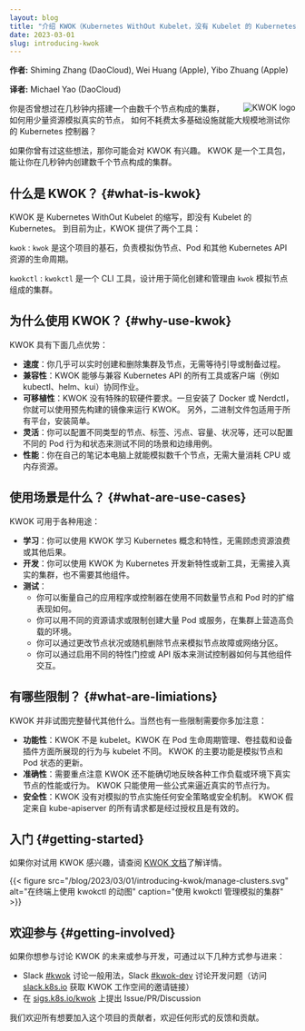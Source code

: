 ```yaml
---
layout: blog
title: "介绍 KWOK（Kubernetes WithOut Kubelet，没有 Kubelet 的 Kubernetes）"
date: 2023-03-01
slug: introducing-kwok
---
```


**作者:** Shiming Zhang (DaoCloud), Wei Huang (Apple), Yibo Zhuang (Apple)

**译者:** Michael Yao (DaoCloud)

<img style="float: right; display: inline-block; margin-left: 2em; max-width: 15em;" src="/blog/2023/03/01/introducing-kwok/kwok.svg" alt="KWOK logo" />

你是否曾想过在几秒钟内搭建一个由数千个节点构成的集群，如何用少量资源模拟真实的节点，
如何不耗费太多基础设施就能大规模地测试你的 Kubernetes 控制器？

如果你曾有过这些想法，那你可能会对 KWOK 有兴趣。
KWOK 是一个工具包，能让你在几秒钟内创建数千个节点构成的集群。

## 什么是 KWOK？   {#what-is-kwok}

KWOK 是 Kubernetes WithOut Kubelet 的缩写，即没有 Kubelet 的 Kubernetes。
到目前为止，KWOK 提供了两个工具：

`kwok`
: `kwok` 是这个项目的基石，负责模拟伪节点、Pod 和其他 Kubernetes API 资源的生命周期。

`kwokctl`
: `kwokctl` 是一个 CLI 工具，设计用于简化创建和管理由 `kwok` 模拟节点组成的集群。

## 为什么使用 KWOK？   {#why-use-kwok}

KWOK 具有下面几点优势：

- **速度**：你几乎可以实时创建和删除集群及节点，无需等待引导或制备过程。
- **兼容性**：KWOK 能够与兼容 Kubernetes API 的所有工具或客户端（例如 kubectl、helm、kui）协同作业。
- **可移植性**：KWOK 没有特殊的软硬件要求。一旦安装了 Docker 或 Nerdctl，你就可以使用预先构建的镜像来运行 KWOK。
  另外，二进制文件包适用于所有平台，安装简单。
- **灵活**：你可以配置不同类型的节点、标签、污点、容量、状况等，还可以配置不同的 Pod
  行为和状态来测试不同的场景和边缘用例。
- **性能**：你在自己的笔记本电脑上就能模拟数千个节点，无需大量消耗 CPU 或内存资源。

## 使用场景是什么？   {#what-are-use-cases}

KWOK 可用于各种用途：

- **学习**：你可以使用 KWOK 学习 Kubernetes 概念和特性，无需顾虑资源浪费或其他后果。
- **开发**：你可以使用 KWOK 为 Kubernetes 开发新特性或新工具，无需接入真实的集群，也不需要其他组件。
- **测试**：
  - 你可以衡量自己的应用程序或控制器在使用不同数量节点和 Pod 时的扩缩表现如何。
  - 你可以用不同的资源请求或限制创建大量 Pod 或服务，在集群上营造高负载的环境。
  - 你可以通过更改节点状况或随机删除节点来模拟节点故障或网络分区。
  - 你可以通过启用不同的特性门控或 API 版本来测试控制器如何与其他组件交互。

## 有哪些限制？   {#what-are-limiations}

KWOK 并非试图完整替代其他什么。当然也有一些限制需要你多加注意：

- **功能性**：KWOK 不是 kubelet。KWOK 在 Pod 生命周期管理、卷挂载和设备插件方面所展现的行为与 kubelet 不同。
  KWOK 的主要功能是模拟节点和 Pod 状态的更新。
- **准确性**：需要重点注意 KWOK 还不能确切地反映各种工作负载或环境下真实节点的性能或行为。
  KWOK 只能使用一些公式来逼近真实的节点行为。
- **安全性**：KWOK 没有对模拟的节点实施任何安全策略或安全机制。
  KWOK 假定来自 kube-apiserver 的所有请求都是经过授权且是有效的。

## 入门   {#getting-started}

如果你对试用 KWOK 感兴趣，请查阅 [KWOK 文档](https://kwok.sigs.k8s.io/)了解详情。

{{< figure src="/blog/2023/03/01/introducing-kwok/manage-clusters.svg" alt="在终端上使用 kwokctl 的动图" caption="使用 kwokctl 管理模拟的集群" >}}

## 欢迎参与   {#getting-involved}

如果你想参与讨论 KWOK 的未来或参与开发，可通过以下几种方式参与进来：

- Slack [#kwok] 讨论一般用法，Slack [#kwok-dev] 讨论开发问题（访问 [slack.k8s.io] 获取 KWOK 工作空间的邀请链接）
- 在 [sigs.k8s.io/kwok] 上提出 Issue/PR/Discussion

我们欢迎所有想要加入这个项目的贡献者，欢迎任何形式的反馈和贡献。

[documents]: https://kwok.sigs.k8s.io/
[sigs.k8s.io/kwok]: https://sigs.k8s.io/kwok/
[#kwok]: https://kubernetes.slack.com/messages/kwok/
[#kwok-dev]: https://kubernetes.slack.com/messages/kwok-dev/
[slack.k8s.io]: https://slack.k8s.io/
